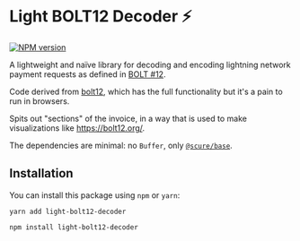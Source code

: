 # Light BOLT12 Decoder :zap:

[![NPM version](https://img.shields.io/npm/v/light-bolt12-decoder.svg)](https://www.npmjs.com/package/light-bolt12-decoder)

A lightweight and naïve library for decoding and encoding lightning network payment requests as defined in [BOLT #12](https://github.com/lightning/bolts/blob/master/12-offer-encoding.md).

Code derived from [bolt12](https://npmjs.com/package/bolt12), which has the full functionality but it's a pain to run in browsers.

Spits out "sections" of the invoice, in a way that is used to make visualizations like https://bolt12.org/.

The dependencies are minimal: no `Buffer`, only [`@scure/base`](https://github.com/paulmillr/scure-base).

## Installation
You can install this package using `npm` or `yarn`:

```
yarn add light-bolt12-decoder
```

```
npm install light-bolt12-decoder
```
